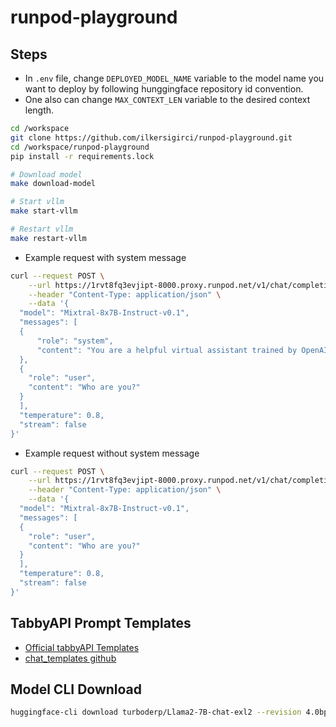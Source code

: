 # runpod-playground

## Steps

- In `.env` file, change `DEPLOYED_MODEL_NAME` variable to the model name you want to deploy by following hunggingface repository id convention.
- One also can change `MAX_CONTEXT_LEN` variable to the desired context length.

```bash
cd /workspace
git clone https://github.com/ilkersigirci/runpod-playground.git
cd /workspace/runpod-playground
pip install -r requirements.lock

# Download model
make download-model

# Start vllm
make start-vllm

# Restart vllm
make restart-vllm
```

- Example request with system message

```bash
curl --request POST \
    --url https://1rvt8fq3evjipt-8000.proxy.runpod.net/v1/chat/completions \
    --header "Content-Type: application/json" \
    --data '{
  "model": "Mixtral-8x7B-Instruct-v0.1",
  "messages": [
  {
      "role": "system",
      "content": "You are a helpful virtual assistant trained by OpenAI."
  },
  {
    "role": "user",
    "content": "Who are you?"
  }
  ], 
  "temperature": 0.8,
  "stream": false
}'
```

- Example request without system message

```bash
curl --request POST \
    --url https://1rvt8fq3evjipt-8000.proxy.runpod.net/v1/chat/completions \
    --header "Content-Type: application/json" \
    --data '{
  "model": "Mixtral-8x7B-Instruct-v0.1",
  "messages": [
  {
    "role": "user",
    "content": "Who are you?"
  }
  ], 
  "temperature": 0.8,
  "stream": false
}'
```

## TabbyAPI Prompt Templates

- [Official tabbyAPI Templates](https://github.com/theroyallab/llm-prompt-templates/)
- [chat_templates github](https://github.com/chujiezheng/chat_templates)

## Model CLI Download

```bash
huggingface-cli download turboderp/Llama2-7B-chat-exl2 --revision 4.0bpw --local-dir-use-symlinks False --local-dir my_model_dir
```